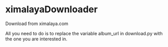 # ximalayaDownloader
Download from ximalaya.com

All you need to do is to replace the variable album_url in download.py with the one you are interested in.
